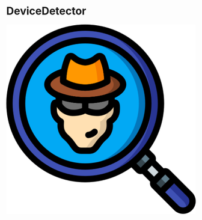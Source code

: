 # DeviceDetector

![Repo DP](https://raw.githubusercontent.com/Rasters-RTR06/DeviceDetector/main/detect.png)

